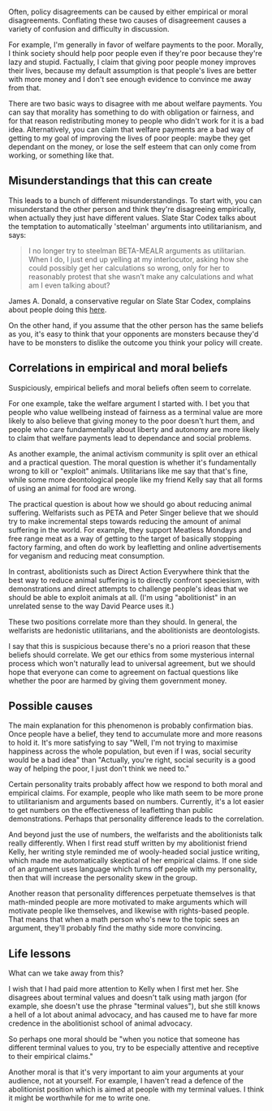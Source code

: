 Often, policy disagreements can be caused by either empirical or moral disagreements. Conflating these two causes of disagreement causes a variety of confusion and difficulty in discussion.
	
For example, I'm generally in favor of welfare payments to the poor. Morally, I think society should help poor people even if they're poor because they're lazy and stupid. Factually, I claim that giving poor people money improves their lives, because my default assumption is that people's lives are better with more money and I don't see enough evidence to convince me away from that.

There are two basic ways to disagree with me about welfare payments. You can say that morality has something to do with obligation or fairness, and for that reason redistributing money to people who didn't work for it is a bad idea. Alternatively, you can claim that welfare payments are a bad way of getting to my goal of improving the lives of poor people: maybe they get dependant on the money, or lose the self esteem that can only come from working, or something like that.

## Misunderstandings that this can create

This leads to a bunch of different misunderstandings. To start with, you can misunderstand the other person and think they're disagreeing empirically, when actually they just have different values. Slate Star Codex talks about the temptation to automatically 'steelman' arguments into utilitarianism, and says:

> I no longer try to steelman BETA-MEALR arguments as utilitarian. When I do, I just end up yelling at my interlocutor, asking how she could possibly get her calculations so wrong, only for her to reasonably protest that she wasn’t make any calculations and what am I even talking about?

James A. Donald, a conservative regular on Slate Star Codex, complains about people doing this [here](http://slatestarcodex.com/2014/05/12/weak-men-are-superweapons/#comment-77187).


On the other hand, if you assume that the other person has the same beliefs as you, it's easy to think that your opponents are monsters because they'd have to be monsters to dislike the outcome you think your policy will create.

## Correlations in empirical and moral beliefs

Suspiciously, empirical beliefs and moral beliefs often seem to correlate.

For one example, take the welfare argument I started with. I bet you that people who value wellbeing instead of fairness as a terminal value are more likely to also believe that giving money to the poor doesn't hurt them, and people who care fundamentally about liberty and autonomy are more likely to claim that welfare payments lead to dependance and social problems.

As another example, the animal activism community is split over an ethical and a practical question. The moral question is whether it's fundamentally wrong to kill or "exploit" animals. Utilitarians like me say that that's fine, while some more deontological people like my friend Kelly say that all forms of using an animal for food are wrong.

The practical question is about how we should go about reducing animal suffering. Welfarists such as PETA and Peter Singer believe that we should try to make incremental steps towards reducing the amount of animal suffering in the world. For example, they support Meatless Mondays and free range meat as a way of getting to the target of basically stopping factory farming, and often do work by leafletting and online advertisements for veganism and reducing meat consumption.

In contrast, abolitionists such as Direct Action Everywhere think that the best way to reduce animal suffering is to directly confront speciesism, with demonstrations and direct attempts to challenge people's ideas that we should be able to exploit animals at all. (I'm using "abolitionist" in an unrelated sense to the way David Pearce uses it.)

These two positions correlate more than they should. In general, the welfarists are hedonistic utilitarians, and the abolitionists are deontologists.

I say that this is suspicious because there's no a priori reason that these beliefs should correlate. We get our ethics from some mysterious internal process which won't naturally lead to universal agreement, but we should hope that everyone can come to agreement on factual questions like whether the poor are harmed by giving them government money.


## Possible causes

The main explanation for this phenomenon is probably confirmation bias. Once people have a belief, they tend to accumulate more and more reasons to hold it. It's more satisfying to say "Well, I'm not trying to maximise happiness across the whole population, but even if I was, social security would be a bad idea" than "Actually, you're right, social security is a good way of helping the poor, I just don't think we need to."

Certain personality traits probably affect how we respond to both moral and empirical claims. For example, people who like math seem to be more prone to utilitarianism and arguments based on numbers. Currently, it's a lot easier to get numbers on the effectiveness of leafletting than public demonstrations. Perhaps that personality difference leads to the correlation.

And beyond just the use of numbers, the welfarists and the abolitionists talk really differently. When I first read stuff written by my abolitionist friend Kelly, her writing style reminded me of wooly-headed social justice writing, which made me automatically skeptical of her empirical claims. If one side of an argument uses language which turns off people with my personality, then that will increase the personality skew in the group.

Another reason that personality differences perpetuate themselves is that math-minded people are more motivated to make arguments which will motivate people like themselves, and likewise with rights-based people. That means that when a math person who's new to the topic sees an argument, they'll probably find the mathy side more convincing.


## Life lessons

What can we take away from this?

I wish that I had paid more attention to Kelly when I first met her. She disagrees about terminal values and doesn't talk using math jargon (for example, she doesn't use the phrase "terminal values"), but she still knows a hell of a lot about animal advocacy, and has caused me to have far more credence in the abolitionist school of animal advocacy.

So perhaps one moral should be "when you notice that someone has different terminal values to you, try to be especially attentive and receptive to their empirical claims."

Another moral is that it's very important to aim your arguments at your audience, not at yourself. For example, I haven't read a defence of the abolitionist position which is aimed at people with my terminal values. I think it might be worthwhile for me to write one.